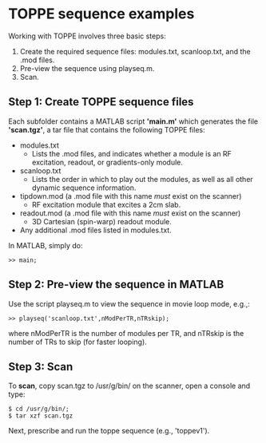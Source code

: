 # TOPPE sequence examples

Working with TOPPE involves three basic steps:

1. Create the required sequence files: modules.txt, scanloop.txt, and the .mod files.
2. Pre-view the sequence using playseq.m.
3. Scan.


## Step 1: Create TOPPE sequence files

Each subfolder contains a MATLAB script **'main.m'** which generates the file **'scan.tgz'**, a tar file that contains the following TOPPE files:

+ modules.txt
  + Lists the .mod files, and indicates whether a module is an RF excitation, readout, or gradients-only module.
+ scanloop.txt
  + Lists the order in which to play out the modules, as well as all other dynamic sequence information.
+ tipdown.mod (a .mod file with this name *must* exist on the scanner)
  + RF excitation module that excites a 2cm slab.
+ readout.mod (a .mod file with this name *must* exist on the scanner)
  + 3D Cartesian (spin-warp) readout module.
+ Any additional .mod files listed in modules.txt.

In MATLAB, simply do:

``` >> main; ```


## Step 2: Pre-view the sequence in MATLAB

Use the script playseq.m to view the sequence in movie loop mode, e.g.,:

```
>> playseq('scanloop.txt',nModPerTR,nTRskip);
```
where nModPerTR is the number of modules per TR, and nTRskip is the number of TRs to skip (for faster looping).


## Step 3: Scan

To **scan**, copy scan.tgz to /usr/g/bin/ on the scanner, open a console and type:

```
$ cd /usr/g/bin/;
$ tar xzf scan.tgz
```

Next, prescribe and run the toppe sequence (e.g., 'toppev1').



